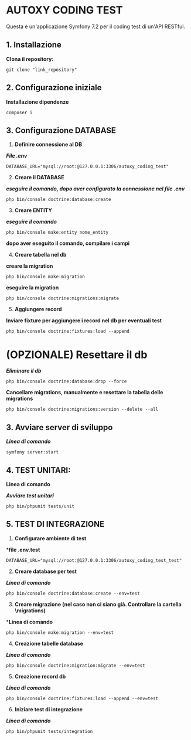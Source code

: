 # AUTOXY CODING TEST

Questa è un'applicazione Symfony 7.2 per il coding test di un'API RESTful.

## 1. Installazione 
 
**Clona il repository:**

`git clone "link_repository"`

## 2. Configurazione iniziale

**Installazione dipendenze**

`composer i`

## 3. Configurazione DATABASE

1.  **Definire connessione al DB**

***File .env***

`DATABASE_URL="mysql://root:@127.0.0.1:3306/autoxy_coding_test"`

2.  **Creare il DATABASE**

***eseguire il comando, dopo aver configurato la connessione nel file .env***

`php bin/console doctrine:database:create`

3. **Creare ENTITY**

***eseguire il comando***

`php bin/console make:entity nome_entity`

**dopo aver eseguito il comando, compilare i campi**

4. **Creare tabella nel db**

**creare la migration**

`php bin/console make:migration`

**eseguire la migration**

`php bin/console doctrine:migrations:migrate`

5. **Aggiungere record**

**Inviare fixture per aggiungere i record nel db per eventuali test**

`php bin/console doctrine:fixtures:load --append`

# (OPZIONALE) Resettare il db

***Eliminare il db***

`php bin/console doctrine:database:drop --force`

**Cancellare migrations, manualmente e resettare la tabella delle migrations**

`php bin/console doctrine:migrations:version --delete --all`

## 3. Avviare server di sviluppo

***Linea di comando***

`symfony server:start`

## 4. TEST UNITARI:

**Linea di comando**

***Avviare test unitari***

`php bin/phpunit tests/unit`

## 5. TEST DI INTEGRAZIONE

1. **Configurare ambiente di test**

***file .env.test**

`DATABASE_URL="mysql://root:@127.0.0.1:3306/autoxy_coding_test_test"`

2. **Creare database per test**

***Linea di comando***

`php bin/console doctrine:database:create --env=test`

3. **Creare migrazione (nel caso non ci siano già. Controllare la cartella \migrations)**

***Linea di comando**

`php bin/console make:migration --env=test`

4. **Creazione tabelle database**

***Linea di comando***

`php bin/console doctrine:migration:migrate --env=test`

5. **Creazione record db**

***Linea di comando***

`php bin/console doctrine:fixtures:load --append --env=test`

6. **Iniziare test di integrazione**

***Linea di comando***

`php bin/phpunit tests/integration`
